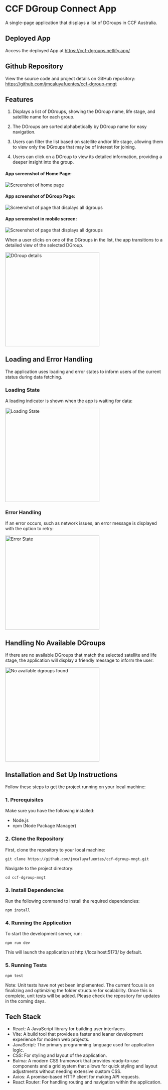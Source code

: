 # CCF DGroup Connect App

A single-page application that displays a list of DGroups in CCF Australia.

## Deployed App

Access the deployed App at https://ccf-dgroups.netlify.app/

## Github Repository

View the source code and project details on GitHub repository: https://github.com/jmcaluyafuentes/ccf-dgroup-mngt

## Features

1. Displays a list of DGroups, showing the DGroup name, life stage, and satellite name for each group.

2. The DGroups are sorted alphabetically by DGroup name for easy navigation.

3. Users can filter the list based on satellite and/or life stage, allowing them to view only the DGroups that may be of interest for joining.

4. Users can click on a DGroup to view its detailed information, providing a deeper insight into the group.

#### App screenshot of Home Page:

![Screenshot of home page](./docs/HomePage.png)

#### App screenshot of DGroup Page:

![Screenshot of page that displays all dgroups](./docs/DGroupPage.png)

#### App screenshot in mobile screen:

![Screenshot of page that displays all dgroups](./docs/mobile-screen.png)

When a user clicks on one of the DGroups in the list, the app transitions to a detailed view of the selected DGroup.

<img src="./docs/DGroupDetails.png" alt="DGroup details" width="300"/>

## Loading and Error Handling

The application uses loading and error states to inform users of the current status during data fetching.

### Loading State

A loading indicator is shown when the app is waiting for data:

<img src="./docs/loading-state.png" alt="Loading State" width="300"/>

### Error Handling
If an error occurs, such as network issues, an error message is displayed with the option to retry:

<img src="./docs/error-state.png" alt="Error State" width="300"/>

## Handling No Available DGroups

If there are no available DGroups that match the selected satellite and life stage, the application will display a friendly message to inform the user:

<img src="./docs/no-available-dgroups.png" alt="No available dgroups found" width="300"/>

## Installation and Set Up Instructions

Follow these steps to get the project running on your local machine:

### 1. Prerequisites

Make sure you have the following installed:

- Node.js  
- npm (Node Package Manager)

### 2. Clone the Repository

First, clone the repository to your local machine:

```
git clone https://github.com/jmcaluyafuentes/ccf-dgroup-mngt.git
```

Navigate to the project directory:

```
cd ccf-dgroup-mngt
```

### 3. Install Dependencies

Run the following command to install the required dependencies:

```
npm install
```

### 4. Running the Application

To start the development server, run:

```
npm run dev
```

This will launch the application at http://localhost:5173/ by default.

### 5. Running Tests

```
npm test
```

Note: Unit tests have not yet been implemented. The current focus is on finalizing and optimizing the folder structure for scalability. Once this is complete, unit tests will be added. Please check the repository for updates in the coming days.

## Tech Stack

- React: A JavaScript library for building user interfaces.
- Vite: A build tool that provides a faster and leaner development experience for modern web projects.
- JavaScript: The primary programming language used for application logic.
- CSS: For styling and layout of the application.
- Bulma: A modern CSS framework that provides ready-to-use components and a grid system that allows for quick styling and layout adjustments without needing extensive custom CSS.
- Axios: A promise-based HTTP client for making API requests.
- React Router: For handling routing and navigation within the application.
